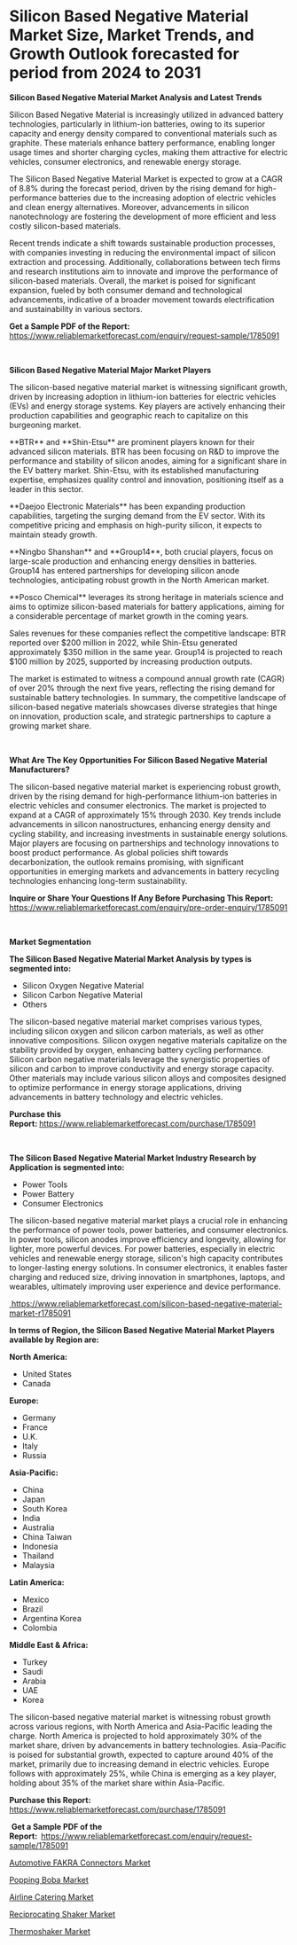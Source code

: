 <p><h1>Silicon Based Negative Material Market Size, Market Trends, and Growth Outlook forecasted for period from 2024 to 2031</h1></p><p><strong>Silicon Based Negative Material Market Analysis and Latest Trends</strong></p>
<p><p>Silicon Based Negative Material is increasingly utilized in advanced battery technologies, particularly in lithium-ion batteries, owing to its superior capacity and energy density compared to conventional materials such as graphite. These materials enhance battery performance, enabling longer usage times and shorter charging cycles, making them attractive for electric vehicles, consumer electronics, and renewable energy storage.</p><p>The Silicon Based Negative Material Market is expected to grow at a CAGR of 8.8% during the forecast period, driven by the rising demand for high-performance batteries due to the increasing adoption of electric vehicles and clean energy alternatives. Moreover, advancements in silicon nanotechnology are fostering the development of more efficient and less costly silicon-based materials. </p><p>Recent trends indicate a shift towards sustainable production processes, with companies investing in reducing the environmental impact of silicon extraction and processing. Additionally, collaborations between tech firms and research institutions aim to innovate and improve the performance of silicon-based materials. Overall, the market is poised for significant expansion, fueled by both consumer demand and technological advancements, indicative of a broader movement towards electrification and sustainability in various sectors.</p></p>
<p><strong>Get a Sample PDF of the Report:&nbsp;</strong> <a href="https://www.reliablemarketforecast.com/enquiry/request-sample/1785091?utm_campaign=1144&utm_medium=2&utm_source=Github&utm_content=ia&utm_term=08102024&utm_id=silicon-based-negative-material">https://www.reliablemarketforecast.com/enquiry/request-sample/1785091</a></p>
<p>&nbsp;</p>
<p><strong>Silicon Based Negative Material Major Market Players</strong></p>
<p><p>The silicon-based negative material market is witnessing significant growth, driven by increasing adoption in lithium-ion batteries for electric vehicles (EVs) and energy storage systems. Key players are actively enhancing their production capabilities and geographic reach to capitalize on this burgeoning market.</p><p>**BTR** and **Shin-Etsu** are prominent players known for their advanced silicon materials. BTR has been focusing on R&D to improve the performance and stability of silicon anodes, aiming for a significant share in the EV battery market. Shin-Etsu, with its established manufacturing expertise, emphasizes quality control and innovation, positioning itself as a leader in this sector.</p><p>**Daejoo Electronic Materials** has been expanding production capabilities, targeting the surging demand from the EV sector. With its competitive pricing and emphasis on high-purity silicon, it expects to maintain steady growth.</p><p>**Ningbo Shanshan** and **Group14**, both crucial players, focus on large-scale production and enhancing energy densities in batteries. Group14 has entered partnerships for developing silicon anode technologies, anticipating robust growth in the North American market.</p><p>**Posco Chemical** leverages its strong heritage in materials science and aims to optimize silicon-based materials for battery applications, aiming for a considerable percentage of market growth in the coming years.</p><p>Sales revenues for these companies reflect the competitive landscape: BTR reported over $200 million in 2022, while Shin-Etsu generated approximately $350 million in the same year. Group14 is projected to reach $100 million by 2025, supported by increasing production outputs.</p><p>The market is estimated to witness a compound annual growth rate (CAGR) of over 20% through the next five years, reflecting the rising demand for sustainable battery technologies. In summary, the competitive landscape of silicon-based negative materials showcases diverse strategies that hinge on innovation, production scale, and strategic partnerships to capture a growing market share.</p></p>
<p>&nbsp;</p>
<p><strong>What Are The Key Opportunities For Silicon Based Negative Material Manufacturers?</strong></p>
<p><p>The silicon-based negative material market is experiencing robust growth, driven by the rising demand for high-performance lithium-ion batteries in electric vehicles and consumer electronics. The market is projected to expand at a CAGR of approximately 15% through 2030. Key trends include advancements in silicon nanostructures, enhancing energy density and cycling stability, and increasing investments in sustainable energy solutions. Major players are focusing on partnerships and technology innovations to boost product performance. As global policies shift towards decarbonization, the outlook remains promising, with significant opportunities in emerging markets and advancements in battery recycling technologies enhancing long-term sustainability.</p></p>
<p><strong>Inquire or Share Your Questions If Any Before Purchasing This Report:</strong> <a href="https://www.reliablemarketforecast.com/enquiry/pre-order-enquiry/1785091?utm_campaign=1144&utm_medium=2&utm_source=Github&utm_content=ia&utm_term=08102024&utm_id=silicon-based-negative-material">https://www.reliablemarketforecast.com/enquiry/pre-order-enquiry/1785091</a></p>
<p>&nbsp;</p>
<p><strong>Market Segmentation</strong></p>
<p><strong>The Silicon Based Negative Material Market Analysis by types is segmented into:</strong></p>
<p><ul><li>Silicon Oxygen Negative Material</li><li>Silicon Carbon Negative Material</li><li>Others</li></ul></p>
<p><p>The silicon-based negative material market comprises various types, including silicon oxygen and silicon carbon materials, as well as other innovative compositions. Silicon oxygen negative materials capitalize on the stability provided by oxygen, enhancing battery cycling performance. Silicon carbon negative materials leverage the synergistic properties of silicon and carbon to improve conductivity and energy storage capacity. Other materials may include various silicon alloys and composites designed to optimize performance in energy storage applications, driving advancements in battery technology and electric vehicles.</p></p>
<p><strong>Purchase this Report:&nbsp;</strong><a href="https://www.reliablemarketforecast.com/purchase/1785091?utm_campaign=1144&utm_medium=2&utm_source=Github&utm_content=ia&utm_term=08102024&utm_id=silicon-based-negative-material">https://www.reliablemarketforecast.com/purchase/1785091</a></p>
<p>&nbsp;</p>
<p><strong>The Silicon Based Negative Material Market Industry Research by Application is segmented into:</strong></p>
<p><ul><li>Power Tools</li><li>Power Battery</li><li>Consumer Electronics</li></ul></p>
<p><p>The silicon-based negative material market plays a crucial role in enhancing the performance of power tools, power batteries, and consumer electronics. In power tools, silicon anodes improve efficiency and longevity, allowing for lighter, more powerful devices. For power batteries, especially in electric vehicles and renewable energy storage, silicon's high capacity contributes to longer-lasting energy solutions. In consumer electronics, it enables faster charging and reduced size, driving innovation in smartphones, laptops, and wearables, ultimately improving user experience and device performance.</p></p>
<p><a href="https://www.reliablemarketforecast.com/silicon-based-negative-material-market-r1785091?utm_campaign=1144&utm_medium=2&utm_source=Github&utm_content=ia&utm_term=08102024&utm_id=silicon-based-negative-material">&nbsp;https://www.reliablemarketforecast.com/silicon-based-negative-material-market-r1785091</a></p>
<p><strong>In terms of Region, the Silicon Based Negative Material Market Players available by Region are:</strong></p>
<p>
    <p> <strong> North America: </strong>
        <ul>
            <li>United States</li>
            <li>Canada</li>
        </ul>
        </p> 
    <p> <strong> Europe: </strong>
        <ul>
            <li>Germany</li>
            <li>France</li>
            <li>U.K.</li>
            <li>Italy</li>
            <li>Russia</li>
        </ul>
        </p> 
    <p> <strong> Asia-Pacific: </strong>
        <ul>
            <li>China</li>
            <li>Japan</li>
            <li>South Korea</li>
            <li>India</li>
            <li>Australia</li>
            <li>China Taiwan</li>
            <li>Indonesia</li>
            <li>Thailand</li>
            <li>Malaysia</li>
        </ul>
        </p> 
    <p> <strong> Latin America: </strong>
        <ul>
            <li>Mexico</li>
            <li>Brazil</li>
            <li>Argentina Korea</li>
            <li>Colombia</li>
        </ul>
        </p> 
    <p> <strong> Middle East & Africa: </strong>
        <ul>
            <li>Turkey</li>
            <li>Saudi</li>
            <li>Arabia</li>
            <li>UAE</li>
            <li>Korea</li>
        </ul>
    </p>
    </p>
<p><p>The silicon-based negative material market is witnessing robust growth across various regions, with North America and Asia-Pacific leading the charge. North America is projected to hold approximately 30% of the market share, driven by advancements in battery technologies. Asia-Pacific is poised for substantial growth, expected to capture around 40% of the market, primarily due to increasing demand in electric vehicles. Europe follows with approximately 25%, while China is emerging as a key player, holding about 35% of the market share within Asia-Pacific.</p></p>
<p><strong>Purchase this Report: </strong><a href="https://www.reliablemarketforecast.com/purchase/1785091?utm_campaign=1144&utm_medium=2&utm_source=Github&utm_content=ia&utm_term=08102024&utm_id=silicon-based-negative-material">https://www.reliablemarketforecast.com/purchase/1785091</a></p>
<p>&nbsp;<strong>Get a Sample PDF of the Report:&nbsp;&nbsp;</strong><a href="https://www.reliablemarketforecast.com/enquiry/request-sample/1785091?utm_campaign=1144&utm_medium=2&utm_source=Github&utm_content=ia&utm_term=08102024&utm_id=silicon-based-negative-material">https://www.reliablemarketforecast.com/enquiry/request-sample/1785091</a></p>
<p><strong></strong></p>
<p><p><a href="https://github.com/miracleabn/Market-Research-Report-List-1/blob/main/automotive-fakra-connectors-market.md?utm_campaign=1144&utm_medium=2&utm_source=Github&utm_content=ia&utm_term=08102024&utm_id=silicon-based-negative-material">Automotive FAKRA Connectors Market</a></p><p><a href="https://issuu.com/reportprime-2/docs/popping-boba-market-size-2030.pptx_10b29f04e0e5a0?utm_campaign=1144&utm_medium=2&utm_source=Github&utm_content=ia&utm_term=08102024&utm_id=silicon-based-negative-material">Popping Boba Market</a></p><p><a href="https://issuu.com/reportprime-2/docs/airline-catering-market-size-2030.p_fc9206d9cca7b0?utm_campaign=1144&utm_medium=2&utm_source=Github&utm_content=ia&utm_term=08102024&utm_id=silicon-based-negative-material">Airline Catering Market</a></p><p><a href="https://www.linkedin.com/pulse/global-reciprocating-shaker-market-size-trends-analysis-regional-88voc?utm_campaign=1144&utm_medium=2&utm_source=Github&utm_content=ia&utm_term=08102024&utm_id=silicon-based-negative-material">Reciprocating Shaker Market</a></p><p><a href="https://www.linkedin.com/pulse/global-thermoshaker-market-product-types-applications-regional-lldvc?utm_campaign=1144&utm_medium=2&utm_source=Github&utm_content=ia&utm_term=08102024&utm_id=silicon-based-negative-material">Thermoshaker Market</a></p></p>